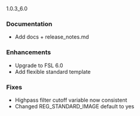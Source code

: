 1.0.3_6.0
### Documentation
- Add docs + release_notes.md
### Enhancements
- Upgrade to FSL 6.0
- Add flexible standard template
### Fixes
- Highpass filter cutoff variable now consistent
- Changed REG_STANDARD_IMAGE default to yes
